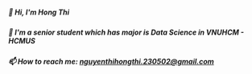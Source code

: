 ##### 👋 Hi, I'm Hong Thi 
##### 🌱 I'm a senior student which has major is Data Science in VNUHCM - HCMUS
##### 📫 How to reach me: nguyenthihongthi.230502@gmail.com

<!--
**ThiNguyen22/ThiNguyen22** is a ✨ _special_ ✨ repository because its `README.md` (this file) appears on your GitHub profile.

- 📫 How to reach me: 

